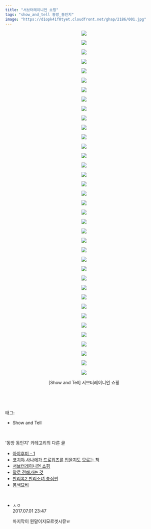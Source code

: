 ```yaml
---
title: "서브터레이니언 쇼핑"
tags: "show_and_tell 동방_동인지"
image: "https://d1opk41f0tyet.cloudfront.net/ghap/2186/001.jpg"
---
```

<div class="article">
<p style="text-align: center; clear: none; float: none;"><img src="{{ site.imgserver10 }}/ghap/2186/001.jpg"/></p>
<p style="text-align: center; clear: none; float: none;"><img src="{{ site.imgserver10 }}/ghap/2186/002.jpg"/></p>
<p style="text-align: center; clear: none; float: none;"><img src="{{ site.imgserver10 }}/ghap/2186/003.jpg"/></p>
<p style="text-align: center; clear: none; float: none;"><img src="{{ site.imgserver10 }}/ghap/2186/004.jpg"/></p>
<p style="text-align: center; clear: none; float: none;"><img src="{{ site.imgserver10 }}/ghap/2186/005.jpg"/></p>
<p style="text-align: center; clear: none; float: none;"><img src="{{ site.imgserver10 }}/ghap/2186/006.jpg"/></p>
<p style="text-align: center; clear: none; float: none;"><img src="{{ site.imgserver10 }}/ghap/2186/007.jpg"/></p>
<p style="text-align: center; clear: none; float: none;"><img src="{{ site.imgserver10 }}/ghap/2186/008.jpg"/></p>
<p style="text-align: center; clear: none; float: none;"><img src="{{ site.imgserver10 }}/ghap/2186/009.jpg"/></p>
<p style="text-align: center; clear: none; float: none;"><img src="{{ site.imgserver10 }}/ghap/2186/010.jpg"/></p>
<p style="text-align: center; clear: none; float: none;"><img src="{{ site.imgserver10 }}/ghap/2186/011.jpg"/></p>
<p style="text-align: center; clear: none; float: none;"><img src="{{ site.imgserver10 }}/ghap/2186/012.jpg"/></p>
<p style="text-align: center; clear: none; float: none;"><img src="{{ site.imgserver10 }}/ghap/2186/013.jpg"/></p>
<p style="text-align: center; clear: none; float: none;"><img src="{{ site.imgserver10 }}/ghap/2186/014.jpg"/></p>
<p style="text-align: center; clear: none; float: none;"><img src="{{ site.imgserver10 }}/ghap/2186/015.jpg"/></p>
<p style="text-align: center; clear: none; float: none;"><img src="{{ site.imgserver10 }}/ghap/2186/016.jpg"/></p>
<p style="text-align: center; clear: none; float: none;"><img src="{{ site.imgserver10 }}/ghap/2186/017.jpg"/></p>
<p style="text-align: center; clear: none; float: none;"><img src="{{ site.imgserver10 }}/ghap/2186/018.jpg"/></p>
<p style="text-align: center; clear: none; float: none;"><img src="{{ site.imgserver10 }}/ghap/2186/019.jpg"/></p>
<p style="text-align: center; clear: none; float: none;"><img src="{{ site.imgserver10 }}/ghap/2186/020.jpg"/></p>
<p style="text-align: center; clear: none; float: none;"><img src="{{ site.imgserver10 }}/ghap/2186/021.jpg"/></p>
<p style="text-align: center; clear: none; float: none;"><img src="{{ site.imgserver10 }}/ghap/2186/022.jpg"/></p>
<p style="text-align: center; clear: none; float: none;"><img src="{{ site.imgserver10 }}/ghap/2186/023.jpg"/></p>
<p style="text-align: center; clear: none; float: none;"><img src="{{ site.imgserver10 }}/ghap/2186/024.jpg"/></p>
<p style="text-align: center; clear: none; float: none;"><img src="{{ site.imgserver10 }}/ghap/2186/025.jpg"/></p>
<p style="text-align: center; clear: none; float: none;"><img src="{{ site.imgserver10 }}/ghap/2186/026.jpg"/></p>
<p style="text-align: center; clear: none; float: none;"><img src="{{ site.imgserver10 }}/ghap/2186/027.jpg"/></p>
<p style="text-align: center; clear: none; float: none;"><img src="{{ site.imgserver10 }}/ghap/2186/028.jpg"/></p>
<p style="text-align: center; clear: none; float: none;"><img src="{{ site.imgserver10 }}/ghap/2186/029.jpg"/></p>
<p style="text-align: center; clear: none; float: none;"><img src="{{ site.imgserver10 }}/ghap/2186/030.jpg"/></p>
<p style="text-align: center; clear: none; float: none;"><img src="{{ site.imgserver10 }}/ghap/2186/031.jpg"/></p>
<p style="text-align: center; clear: none; float: none;"><img src="{{ site.imgserver10 }}/ghap/2186/032.jpg"/></p>
<p style="text-align: center; clear: none; float: none;"><img src="{{ site.imgserver10 }}/ghap/2186/033.jpg"/></p>
<p style="text-align: center; clear: none; float: none;"><img src="{{ site.imgserver10 }}/ghap/2186/034.jpg"/></p>
<p style="text-align: center; clear: none; float: none;"><img src="{{ site.imgserver10 }}/ghap/2186/035.jpg"/></p>
<p style="text-align: center; clear: none; float: none;"><img src="{{ site.imgserver10 }}/ghap/2186/036.jpg"/></p>
<p style="text-align: center; clear: none; float: none;"><img src="{{ site.imgserver10 }}/ghap/2186/037.jpg"/></p>
<p style="text-align: center; clear: none; float: none;">[Show and Tell] 서브터레이니언 쇼핑</p>
<p><br/></p>
</div><br/>
<div class="tagTrail">
<p>태그: </p>
<ul>
<li>Show and Tell</li>
</ul>
</div><br/>
<div class="another">
<p>'동방 동인지' 카테고리의 다른 글</p>
<ul>
<li><a href="/ghap_2189">아야후미 - 1</a></li>
<li><a href="/ghap_2187">코치야 사나에가 드로워즈를 입을지도 모르는 책</a></li>
<li><a href="/ghap_2186">서브터레이니언 쇼핑</a></li>
<li><a href="/ghap_2185">말로 전해가는 것</a></li>
<li><a href="/ghap_2184">만리록2  만리소녀 총집편</a></li>
<li><a href="/ghap_2181">봄색묘비</a></li>
</ul>
</div><br/>
<div class="cb_module cb_fluid">
<div class="cb_wrt cb_profile">
<div class="comment">
<ul>
<li class="cb_thumb_off" id="comment15027129">
<div class="cb_comment_area">
<div class="cb_info_area">
<div class="cb_section">
<span class="cb_nick_name">ㅅㅇ</span>
</div>
<div class="cb_section">
<span class="cb_date">2017.07.01 23:47 </span>
</div>
</div>
<div class="cb_dsc_comment">
<p class="cb_dsc">
											마지막이 뭔말이지모르겟시뮤ㅠ
										</p>
</div>
</div></li>
</ul>
</div>
</div><!-- commentList close -->
</div><br/>
